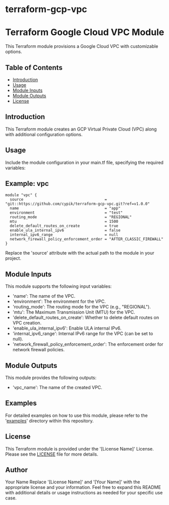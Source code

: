 # terraform-gcp-vpc
# Terraform Google Cloud VPC Module

This Terraform module provisions a Google Cloud VPC with customizable options.

## Table of Contents

- [Introduction](#introduction)
- [Usage](#usage)
- [Module Inputs](#module-inputs)
- [Module Outputs](#module-outputs)
- [License](#license)

## Introduction
This Terraform module creates an GCP Virtual Private Cloud (VPC) along with additional configuration options.

## Usage

Include the module configuration in your main.tf file, specifying the required variables:
## Example: vpc
```hcl
module "vpc" {
  source                                    = "git::https://github.com/cypik/terraform-gcp-vpc.git?ref=v1.0.0"
  name                                      = "app"
  environment                               = "test"
  routing_mode                              = "REGIONAL"
  mtu                                       = 1500
  delete_default_routes_on_create           = true
  enable_ula_internal_ipv6                  = false
  internal_ipv6_range                       = null
  network_firewall_policy_enforcement_order = "AFTER_CLASSIC_FIREWALL"
}
```
Replace the 'source' attribute with the actual path to the module in your project.

## Module Inputs
This module supports the following input variables:

- 'name': The name of the VPC.
- 'environment': The environment for the VPC.
- 'routing_mode': The routing mode for the VPC (e.g., "REGIONAL").
- 'mtu': The Maximum Transmission Unit (MTU) for the VPC.
- 'delete_default_routes_on_create': Whether to delete default routes on VPC creation.
- 'enable_ula_internal_ipv6': Enable ULA internal IPv6.
- 'internal_ipv6_range': Internal IPv6 range for the VPC (can be set to null).
- 'network_firewall_policy_enforcement_order': The enforcement order for network firewall policies.

## Module Outputs
This module provides the following outputs:

- 'vpc_name': The name of the created VPC.

## Examples
For detailed examples on how to use this module, please refer to the '[examples](https://github.com/cypik/terraform-gcp-vpc/blob/master/example)' directory within this repository.

## License
This Terraform module is provided under the '[License Name]' License. Please see the [LICENSE](https://github.com/cypik/terraform-gcp-vpc/blob/master/LICENSE) file for more details.

## Author
Your Name
Replace '[License Name]' and '[Your Name]' with the appropriate license and your information. Feel free to expand this README with additional details or usage instructions as needed for your specific use case.
